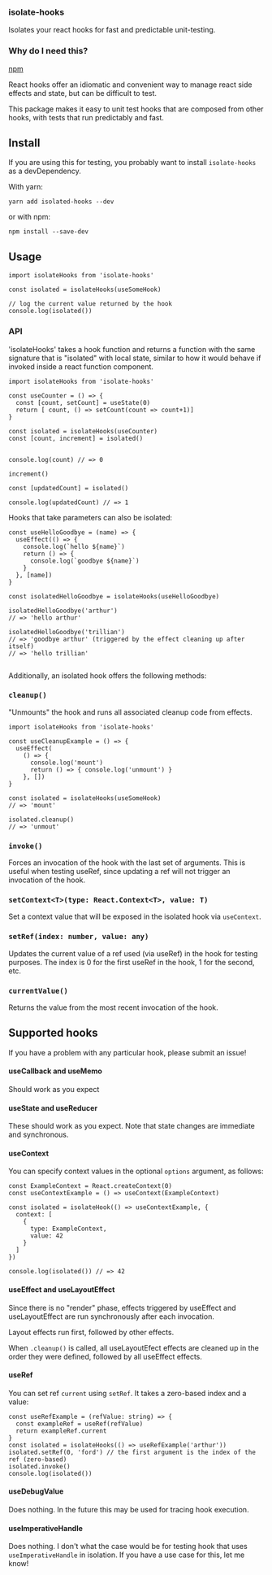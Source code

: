 ### isolate-hooks

Isolates your react hooks for fast and predictable unit-testing.

### Why do I need this?

[npm](https://www.npmjs.com/package/isolate-hooks)

React hooks offer an idiomatic and convenient way to manage react side effects and state, but can be difficult to test.

This package makes it easy to unit test hooks that are composed from other hooks, with tests that run predictably and fast.

## Install

If you are using this for testing, you probably want to install `isolate-hooks` as a devDependency.

With yarn:

```
yarn add isolated-hooks --dev
```

or with npm:

```
npm install --save-dev
```

## Usage

```
import isolateHooks from 'isolate-hooks'

const isolated = isolateHooks(useSomeHook)

// log the current value returned by the hook
console.log(isolated())

```


### API

'isolateHooks' takes a hook function and returns a function with the same signature that is "isolated" with local state,
similar to how it would behave if invoked inside a react function component.


```
import isolateHooks from 'isolate-hooks'

const useCounter = () => {
  const [count, setCount] = useState(0)
  return [ count, () => setCount(count => count+1)]
}

const isolated = isolateHooks(useCounter)
const [count, increment] = isolated()


console.log(count) // => 0

increment()

const [updatedCount] = isolated()

console.log(updatedCount) // => 1

```

Hooks that take parameters can also be isolated:

```
const useHelloGoodbye = (name) => {
  useEffect(() => {
    console.log(`hello ${name}`)
    return () => {
      console.log(`goodbye ${name}`)
    }
  }, [name])
}

const isolatedHelloGoodbye = isolateHooks(useHelloGoodbye)

isolatedHelloGoodbye('arthur')
// => 'hello arthur'

isolatedHelloGoodbye('trillian')
// => 'goodbye arthur' (triggered by the effect cleaning up after itself)
// => 'hello trillian'


```


Additionally, an isolated hook offers the following methods:

### `cleanup()`

"Unmounts" the hook and runs all associated cleanup code from effects.

```
import isolateHooks from 'isolate-hooks'

const useCleanupExample = () => {
  useEffect(
    () => {
      console.log('mount')
      return () => { console.log('unmount') }
    }, [])
}

const isolated = isolateHooks(useSomeHook)
// => 'mount'

isolated.cleanup()
// => 'unmout'

```

### `invoke()`

Forces an invocation of the hook with the last set of arguments.
This is useful when testing useRef, since updating a ref will not trigger an invocation of the hook.

### `setContext<T>(type: React.Context<T>, value: T)`

Set a context value that will be exposed in the isolated hook via `useContext`.

### `setRef(index: number, value: any)`

Updates the current value of a ref used (via useRef) in the hook for testing purposes.
The index is 0 for the first useRef in the hook, 1 for the second, etc.

### `currentValue()`

Returns the value from the most recent invocation of the hook.

## Supported hooks

If you have a problem with any particular hook, please submit an issue!

#### useCallback and useMemo

Should work as you expect

#### useState and useReducer

These should work as you expect.
Note that state changes are immediate and synchronous.

#### useContext

You can specify context values in the optional `options` argument, as follows:

```
const ExampleContext = React.createContext(0)
const useContextExample = () => useContext(ExampleContext)

const isolated = isolateHook(() => useContextExample, {
  context: [
    {
      type: ExampleContext,
      value: 42
    }
  ]
})

console.log(isolated()) // => 42

```

#### useEffect and useLayoutEffect

Since there is no "render" phase, effects triggered by useEffect and useLayoutEffect are run synchronously after each invocation.

Layout effects run first, followed by other effects.

When `.cleanup()` is called, all useLayoutEfect effects are cleaned up in the order they were defined, followed by all useEffect effects.

#### useRef

You can set ref `current` using `setRef`. It takes a zero-based index and a value:

```
const useRefExample = (refValue: string) => {
  const exampleRef = useRef(refValue)
  return exampleRef.current
}
const isolated = isolateHooks(() => useRefExample('arthur'))
isolated.setRef(0, 'ford') // the first argument is the index of the ref (zero-based)
isolated.invoke()
console.log(isolated())
```

#### useDebugValue

Does nothing. In the future this may be used for tracing hook execution.

#### useImperativeHandle

Does nothing. I don't what the case would be for testing hook that uses `useImperativeHandle` in isolation. If you have a use case for this, let me know!
